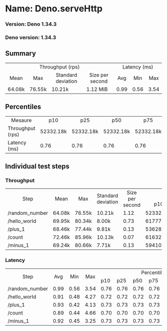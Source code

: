 # Name: Deno.serveHttp 
  
  ### Version: Deno 1.34.3
  ### Deno version: 1.34.3

## Summary
<table>
<tr>
    <td align="center" colspan="4">Throughput (rps)</td>
    <td align="center" colspan="3">Latency (ms)</td>
</tr>
<tr>
    <td align="center">Mean</td>
    <td align="center">Max</td>
    <td align="center">Standard deviation</td>
    <td align="center">Size per second</td>
    <td align="center">Avg</td>
    <td align="center">Min</td>
    <td align="center">Max</td>
</tr>
<tr>
    <td>64.08k</td>
    <td>76.55k</td>
    <td>10.21k</td>
    <td>1.12 MiB</td>
    <td>0.99</td>
    <td>0.56</td>
    <td>3.54</td>
</tr>
</table>

## Percentiles

<table>
<tr>
  <td align="center">Mesaure</td>
  <td align="center">p10</td>
  <td align="center">p25</td>
  <td align="center">p50</td>
  <td align="center">p75</td>
  <td align="center">p90</td>
  <td align="center">p95</td>
  <td align="center">p99</td>
</tr>
<tr>
  <td>Throughput (rps)</td>
  <td>52332.18k</td>
  <td>52332.18k</td>
  <td>52332.18k</td>
  <td>52332.18k</td>
  <td>75971.50k</td>
  <td>76553.41k</td>
  <td>76553.41k</td>
</tr>
<tr>
  <td>Latency (ms)</td>
  <td>0.76</td>
  <td>0.76</td>
  <td>0.76</td>
  <td>0.76</td>
  <td>1.40</td>
  <td>1.73</td>
  <td>2.75</td>
</tr>
</table>

## Individual test steps

### Throughput

<table>
<tr>
  <td align="center" rowspan="2">Step</td>
  <td align="center" rowspan="2">Mean</td>
  <td align="center" rowspan="2">Max</td>
  <td align="center" rowspan="2">Standard deviation</td>
  <td align="center" rowspan="2">Size per second</td>
  <td align="center" colspan="7">Percentiles</td>
</tr>
<tr>
  <!-- still Step -->
  <!-- still Mean -->
  <!-- still Max -->
  <!-- still Standard deviation -->
  <!-- still Size per second -->
  <td align="center">p10</td>
  <td align="center">p25</td>
  <td align="center">p50</td>
  <td align="center">p75</td>
  <td align="center">p90</td>
  <td align="center">p95</td>
  <td align="center">p99</td>
</tr>
<tr>
  <td>/random_number</td>
  <td>64.08k</td>
  <td>76.55k</td>
  <td>10.21k</td>
  <td>1.12</td>
  <td>52332.18k</td>
  <td>52332.18k</td>
  <td>52332.18k</td>
  <td>52332.18k</td>
  <td>75971.50k</td>
  <td>76553.41k</td>
  <td>76553.41k</td>
</tr><tr>
  <td>/hello_world</td>
  <td>69.95k</td>
  <td>80.34k</td>
  <td>8.00k</td>
  <td>0.73</td>
  <td>61777.25k</td>
  <td>61777.25k</td>
  <td>61777.25k</td>
  <td>61777.25k</td>
  <td>78806.89k</td>
  <td>80342.79k</td>
  <td>80342.79k</td>
</tr><tr>
  <td>/plus_1</td>
  <td>68.46k</td>
  <td>77.44k</td>
  <td>9.81k</td>
  <td>0.13</td>
  <td>53628.43k</td>
  <td>53628.43k</td>
  <td>53628.43k</td>
  <td>53628.43k</td>
  <td>77418.82k</td>
  <td>77439.68k</td>
  <td>77439.68k</td>
</tr><tr>
  <td>/count</td>
  <td>72.46k</td>
  <td>85.96k</td>
  <td>10.13k</td>
  <td>0.07</td>
  <td>61632.69k</td>
  <td>61632.69k</td>
  <td>61632.69k</td>
  <td>61632.69k</td>
  <td>83060.26k</td>
  <td>85956.77k</td>
  <td>85956.77k</td>
</tr><tr>
  <td>/minus_1</td>
  <td>69.24k</td>
  <td>80.66k</td>
  <td>7.71k</td>
  <td>0.13</td>
  <td>59410.84k</td>
  <td>59410.84k</td>
  <td>59410.84k</td>
  <td>59410.84k</td>
  <td>76553.18k</td>
  <td>80664.14k</td>
  <td>80664.14k</td>
</tr></table>

### Latency

<table>
<tr>
  <td align="center" rowspan="2">Step</td>
  <td align="center" rowspan="2">Avg</td>
  <td align="center" rowspan="2">Min</td>
  <td align="center" rowspan="2">Max</td>
  <td align="center" colspan="7">Percentiles</td>
</tr>
<tr>
  <!-- still Avg -->
  <!-- still Min -->
  <!-- still Max -->
  <td>p10</td>
  <td>p25</td>
  <td>p50</td>
  <td>p75</td>
  <td>p90</td>
  <td>p95</td>
  <td>p99</td>
</tr>
<tr>
  <td>/random_number</td>
  <td>0.99</td>
  <td>0.56</td>
  <td>3.54</td>
  <td>0.76</td>
  <td>0.76</td>
  <td>0.76</td>
  <td>0.76</td>
  <td>1.40</td>
  <td>1.73</td>
  <td>2.75</td>
</tr><tr>
  <td>/hello_world</td>
  <td>0.91</td>
  <td>0.48</td>
  <td>4.27</td>
  <td>0.72</td>
  <td>0.72</td>
  <td>0.72</td>
  <td>0.72</td>
  <td>1.22</td>
  <td>1.55</td>
  <td>2.30</td>
</tr><tr>
  <td>/plus_1</td>
  <td>0.93</td>
  <td>0.42</td>
  <td>4.13</td>
  <td>0.73</td>
  <td>0.73</td>
  <td>0.73</td>
  <td>0.73</td>
  <td>1.33</td>
  <td>1.54</td>
  <td>2.18</td>
</tr><tr>
  <td>/count</td>
  <td>0.89</td>
  <td>0.44</td>
  <td>4.66</td>
  <td>0.70</td>
  <td>0.70</td>
  <td>0.70</td>
  <td>0.70</td>
  <td>1.19</td>
  <td>1.52</td>
  <td>2.18</td>
</tr><tr>
  <td>/minus_1</td>
  <td>0.92</td>
  <td>0.45</td>
  <td>3.25</td>
  <td>0.73</td>
  <td>0.73</td>
  <td>0.73</td>
  <td>0.73</td>
  <td>1.29</td>
  <td>1.59</td>
  <td>2.39</td>
</tr></table>